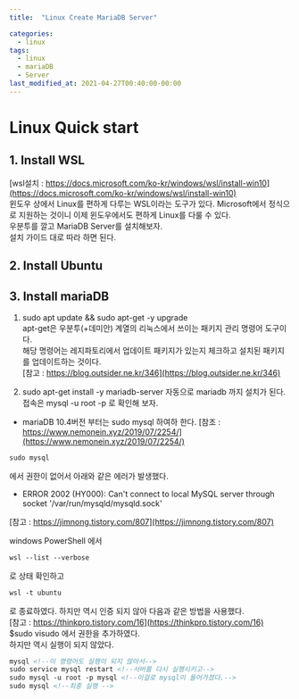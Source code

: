 ```yaml
---
title:  "Linux Create MariaDB Server"

categories:
  - linux
tags:
  - linux
  - mariaDB
  - Server
last_modified_at: 2021-04-27T00:40:00-00:00
---
```


# Linux Quick start

## 1. Install WSL 
[wsl설치 : https://docs.microsoft.com/ko-kr/windows/wsl/install-win10](https://docs.microsoft.com/ko-kr/windows/wsl/install-win10)   
윈도우 상에서 Linux를 편하게 다루는 WSL이라는 도구가 있다. Microsoft에서 정식으로 지원하는 것이니 이제 윈도우에서도 편하게 Linux를 다룰 수 있다.   
우분투를 깔고 MariaDB Server를 설치해보자.   
설치 가이드 대로 따라 하면 된다.

## 2. Install Ubuntu


## 3. Install mariaDB
1. sudo apt update && sudo apt-get -y upgrade   
apt-get은 우분투(+데미안) 계열의 리눅스에서 쓰이는 패키지 관리 명령어 도구이다.   
해당 명령어는 레지파토리에서 업데이트 패키지가 있는지 체크하고 설치된 패키지를 업데이트하는 것이다.   
[참고 : https://blog.outsider.ne.kr/346](https://blog.outsider.ne.kr/346)   
   
2. sudo apt-get install -y mariadb-server
자동으로 mariadb 까지 설치가 된다.   
접속은 mysql -u root -p 로 확인해 보자.   
* mariaDB 10.4버전 부터는 sudo mysql 하여하 한다.
[참조 : https://www.nemonein.xyz/2019/07/2254/](https://www.nemonein.xyz/2019/07/2254/)   
  
```xml
sudo mysql
```
에서 권한이 없어서 아래와 같은 에러가 발생했다.   
* ERROR 2002 (HY000): Can't connect to local MySQL server through socket '/var/run/mysqld/mysqld.sock'   

[참고 : https://jimnong.tistory.com/807](https://jimnong.tistory.com/807)   
  
windows PowerShell 에서
```xml
wsl --list --verbose
```
로 상태 확인하고
```xml
wsl -t ubuntu
```
로 종료하였다. 하지만 역시 인증 되지 않아 다음과 같은 방법을 사용했다.   
[참고 : https://thinkpro.tistory.com/16](https://thinkpro.tistory.com/16)   
$sudo visudo 에서 권한을 추가하였다.   
하지만 역시 실행이 되지 않았다.   

```xml
mysql <!--이 명령어도 실행이 되지 않아서-->
sudo service mysql restart <!--서버를 다시 실행시키고-->    
sudo mysql -u root -p mysql <!--이걸로 mysql이 들어가졌다.-->
sudo mysql <!--최종 실행 -->
```


